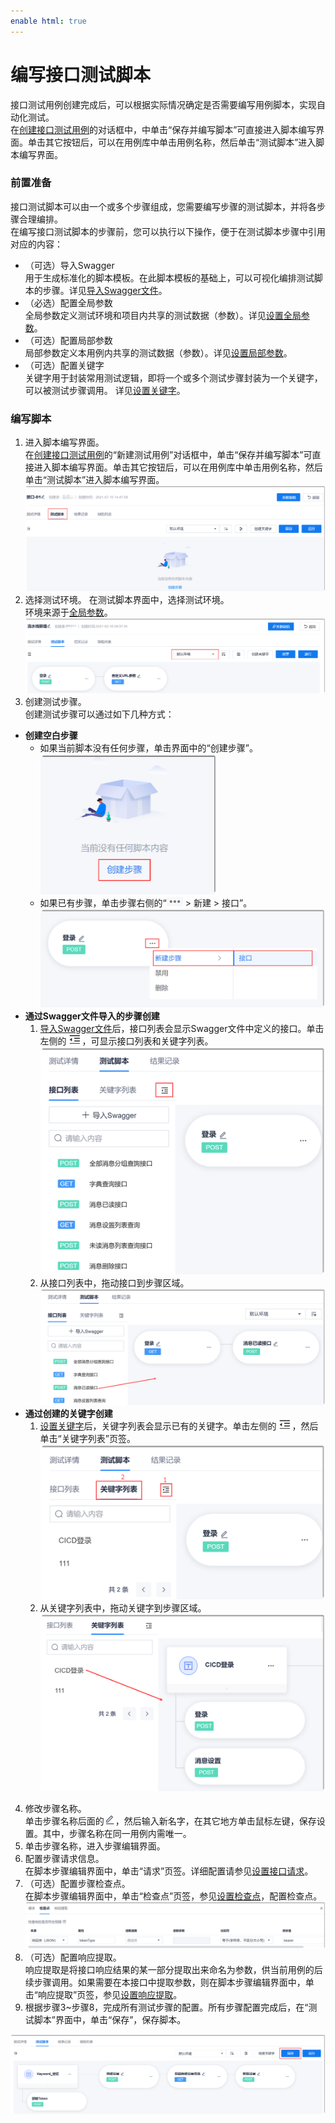 ```yaml
---
enable html: true
---
```

# 编写接口测试脚本

接口测试用例创建完成后，可以根据实际情况确定是否需要编写用例脚本，实现自动化测试。           
在[创建接口测试用例](11.2.2.1-create-api-test-case.md)的对话框中，中单击“保存并编写脚本”可直接进入脚本编写界面。单击其它按钮后，可以在用例库中单击用例名称，然后单击“测试脚本”进入脚本编写界面。

### 前置准备
接口测试脚本可以由一个或多个步骤组成，您需要编写步骤的测试脚本，并将各步骤合理编排。            
在编写接口测试脚本的步骤前，您可以执行以下操作，便于在测试脚本步骤中引用对应的内容：
* （可选）导入Swagger                   
    用于生成标准化的脚本模板。在此脚本模板的基础上，可以可视化编排测试脚本的步骤。详见[导入Swagger文件](11.2.2.2.4-import-swagger.md)。                 
* （必选）配置全局参数                  
   全局参数定义测试环境和项目内共享的测试数据（参数）。详见[设置全局参数](11.2.2.2.6-set-global-parm.md)。                
* （可选）配置局部参数                        
   局部参数定义本用例内共享的测试数据（参数）。详见[设置局部参数](11.2.2.2.7-set-partial-parm.md)。                 
* （可选）配置关键字                          
   关键字用于封装常用测试逻辑，即将一个或多个测试步骤封装为一个关键字，可以被测试步骤调用。 详见[设置关键字](11.2.2.2.5-set-keyword.md)。

### 编写脚本                  
1. 进入脚本编写界面。                        
      在[创建接口测试用例](11.2.2.1-create-api-test-case.md)的“新建测试用例”对话框中，单击“保存并编写脚本”可直接进入脚本编写界面。单击其它按钮后，可以在用例库中单击用例名称，然后单击“测试脚本”进入脚本编写界面。
      <img src="fig/测试-接口-脚本.png" style="zoom:50%">               
2. 选择测试环境。
    在测试脚本界面中，选择测试环境。                       
    环境来源于[全局参数](11.2.2.2.6-set-global-parm.md)。                            
     <img src="fig/测试-接口-01.png" style="zoom:50%">                       
3. 创建测试步骤。                          
   创建测试步骤可以通过如下几种方式：
  * **创建空白步骤**
    * 如果当前脚本没有任何步骤，单击界面中的“创建步骤”。                           
        <img src="fig/测试-接口-03.png" style="zoom:50%">                    
    * 如果已有步骤，单击步骤右侧的“![](fig/more.png) > 新建 > 接口”。                               
       <img src="fig/测试-接口-04.png" style="zoom:50%">                           
  * **通过Swagger文件导入的步骤创建**         
    1. [导入Swagger文件](11.2.2.2.4-import-swagger.md)后，接口列表会显示Swagger文件中定义的接口。单击左侧的![](fig/展开-01.png)，可显示接口列表和关键字列表。                    
         <img src="fig/测试-接口-05.png" style="zoom:50%">                         
    2. 从接口列表中，拖动接口到步骤区域。                          
         <img src="fig/测试-接口-06.png" style="zoom:50%">                        
  * **通过创建的关键字创建**
    1. [设置关键字](11.2.2.2.5-set-keyword.md)后，关键字列表会显示已有的关键字。单击左侧的![](fig/展开-01.png)，然后单击“关键字列表”页签。                       
        <img src="fig/测试-接口-07.png" style="zoom:50%">                       
    2. 从关键字列表中，拖动关键字到步骤区域。                      
        <img src="fig/测试-接口-08.png" style="zoom:50%">                          
4. 修改步骤名称。                     
  单击步骤名称后面的![](fig/modify-02.png)，然后输入新名字，在其它地方单击鼠标左键，保存设置。其中，步骤名称在同一用例内需唯一。                    
5. 单击步骤名称，进入步骤编辑界面。
6. 配置步骤请求信息。                   
     在脚本步骤编辑界面中，单击“请求”页签。详细配置请参见[设置接口请求](11.2.2.2.1-set-api-request.md)。                       
7. （可选）配置步骤检查点。       
     在脚本步骤编辑界面中，单击“检查点”页签，参见[设置检查点](11.2.2.2.2-set-check-point.md)，配置检查点。        
     <img src="fig/测试-接口-检查点.png" style="zoom:50%">   
8. （可选）配置响应提取。      
  响应提取是将接口响应结果的某一部分提取出来命名为参数，供当前用例的后续步骤调用。如果需要在本接口中提取参数，则在脚本步骤编辑界面中，单击“响应提取”页签，参见[设置响应提取](11.2.2.2.3-set-response-extract.md)。
9. 根据步骤3~步骤8，完成所有测试步骤的配置。所有步骤配置完成后，在“测试脚本”界面中，单击“保存”，保存脚本。     
  <img src="fig/测试-接口-保存.png" style="zoom:50%">  






 




